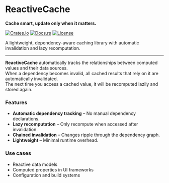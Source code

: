# ReactiveCache
**Cache smart, update only when it matters.**

[![Crates.io](https://img.shields.io/crates/v/reactivecache.svg)](https://crates.io/crates/reactivecache)
[![Docs.rs](https://docs.rs/reactivecache/badge.svg)](https://docs.rs/reactivecache)
[![License](https://img.shields.io/crates/l/reactivecache.svg)](LICENSE)

A lightweight, dependency-aware caching library with automatic invalidation and lazy recomputation.

---

**ReactiveCache** automatically tracks the relationships between computed values and their data sources.  
When a dependency becomes invalid, all cached results that rely on it are automatically invalidated.  
The next time you access a cached value, it will be recomputed lazily and stored again.

### Features
- **Automatic dependency tracking** – No manual dependency declarations.
- **Lazy recomputation** – Only recompute when accessed after invalidation.
- **Chained invalidation** – Changes ripple through the dependency graph.
- **Lightweight** – Minimal runtime overhead.

### Use cases
- Reactive data models
- Computed properties in UI frameworks
- Configuration and build systems
